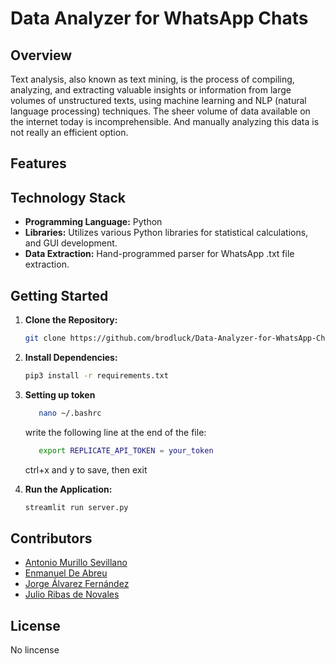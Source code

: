 # Data Analyzer for WhatsApp Chats

## Overview
Text analysis, also known as text mining, is the process of compiling, analyzing, and 
extracting valuable insights or information from large volumes of unstructured texts, using 
machine learning and NLP (natural language processing) techniques.
The sheer volume of data available on the internet today is incomprehensible. And 
manually analyzing this data is not really an efficient option.

## Features


## Technology Stack

- **Programming Language:** Python
- **Libraries:** Utilizes various Python libraries for statistical calculations, and GUI development.
- **Data Extraction:** Hand-programmed parser for WhatsApp .txt file extraction.

## Getting Started

1. **Clone the Repository:**
   ```bash
   git clone https://github.com/brodluck/Data-Analyzer-for-WhatsApp-Chats.git
   ```

2. **Install Dependencies:**
   ```bash
   pip3 install -r requirements.txt
   ```

3. **Setting up token**
   ```bash
      nano ~/.bashrc
   ```
   write the following line at the end of the file:
   ```bash
      export REPLICATE_API_TOKEN = your_token
   ```
   ctrl+x and y to save, then exit

4. **Run the Application:**
   ```bash
   streamlit run server.py 
   ```

## Contributors

- [Antonio Murillo Sevillano](https://github.com/murisevi)
- [Enmanuel De Abreu](https://github.com/brodluck)
- [Jorge Álvarez Fernández](https://github.com/joregete)
- [Julio Ribas de Novales](https://github.com/jRibasN)

## License

No lincense
